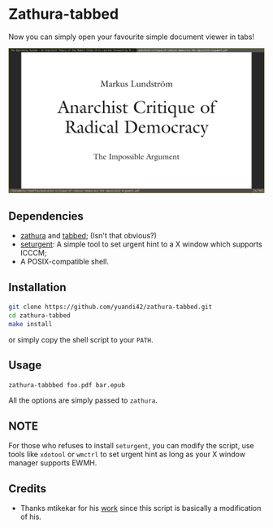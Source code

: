 # Zathura-tabbed

Now you can simply open your favourite simple document viewer in tabs!

![screenshot](./screenshot.png)

## Dependencies

* [zathura](https://pwmt.org/projects/zathura/) and
  [tabbed](https://tools.suckless.org/tabbed/); (Isn't that obvious?)
* [seturgent](https://codemadness.org/git/seturgent/file/README.html): A simple
  tool to set urgent hint to a X window which supports ICCCM;
* A POSIX-compatible shell.


## Installation

```sh
git clone https://github.com/yuandi42/zathura-tabbed.git
cd zathura-tabbed
make install
```

or simply copy the shell script to your `PATH`.

## Usage

`zathura-tabbbed foo.pdf bar.epub`

All the options are simply passed to `zathura`.

## NOTE

For those who refuses to install `seturgent`, you can modify the script, use
tools like `xdotool` or `wmctrl` to set urgent hint as long as your X window
manager supports EWMH.

## Credits

* Thanks mtikekar for his [work](https://github.com/mtikekar/zathura-tabbed)
  since this script is basically a modification of his.
